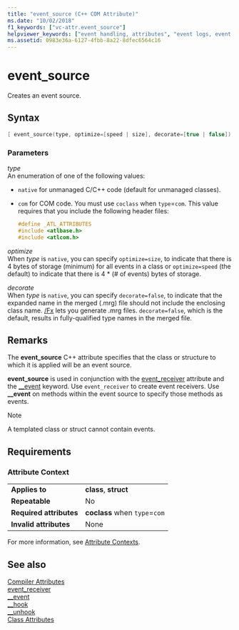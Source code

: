 ```yaml
---
title: "event_source (C++ COM Attribute)"
ms.date: "10/02/2018"
f1_keywords: ["vc-attr.event_source"]
helpviewer_keywords: ["event handling, attributes", "event logs, event source", "event sources, creating", "event_source attribute", "event sources", "event handling, creating event source"]
ms.assetid: 0983e36a-6127-4fbb-8a22-8dfec6564c16
---
```

# event_source

Creates an event source.

## Syntax

```cpp
[ event_source(type, optimize=[speed | size], decorate=[true | false]) ]
```

### Parameters

*type*<br/>
An enumeration of one of the following values:

- `native` for unmanaged C/C++ code (default for unmanaged classes).

- `com` for COM code. You must use `coclass` when `type`=`com`. This value requires that you include the following header files:

    ```cpp
    #define _ATL_ATTRIBUTES
    #include <atlbase.h>
    #include <atlcom.h>
    ```

*optimize*<br/>
When *type* is `native`, you can specify `optimize=size`, to indicate that there is 4 bytes of storage (minimum) for all events in a class or `optimize=speed` (the default) to indicate that there is 4 * (# of events) bytes of storage.

*decorate*<br/>
When *type* is `native`, you can specify `decorate=false`, to indicate that the expanded name in the merged (.mrg) file should not include the enclosing class name. [/Fx](../../build/reference/fx-merge-injected-code.md) lets you generate .mrg files. `decorate=false`, which is the default, results in fully-qualified type names in the merged file.

## Remarks

The **event_source** C++ attribute specifies that the class or structure to which it is applied will be an event source.

**event_source** is used in conjunction with the [event_receiver](event-receiver.md) attribute and the [__event](../../cpp/event.md) keyword. Use `event_receiver` to create event receivers. Use **__event** on methods within the event source to specify those methods as events.

> [!NOTE]
> A templated class or struct cannot contain events.

## Requirements

### Attribute Context

|||
|-|-|
|**Applies to**|**class**, **struct**|
|**Repeatable**|No|
|**Required attributes**|**coclass** when `type`=`com`|
|**Invalid attributes**|None|

For more information, see [Attribute Contexts](cpp-attributes-com-net.md#contexts).

## See also

[Compiler Attributes](compiler-attributes.md)<br/>
[event_receiver](event-receiver.md)<br/>
[__event](../../cpp/event.md)<br/>
[__hook](../../cpp/hook.md)<br/>
[__unhook](../../cpp/unhook.md)<br/>
[Class Attributes](class-attributes.md)
